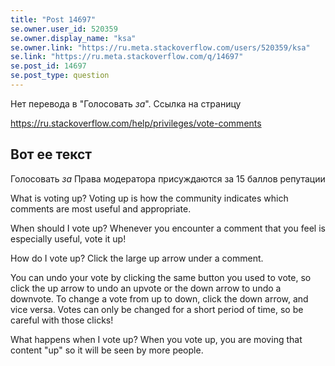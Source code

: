 ```yaml
---
title: "Post 14697"
se.owner.user_id: 520359
se.owner.display_name: "ksa"
se.owner.link: "https://ru.meta.stackoverflow.com/users/520359/ksa"
se.link: "https://ru.meta.stackoverflow.com/q/14697"
se.post_id: 14697
se.post_type: question
---
```

<p>Нет перевода в &quot;Голосовать <em>за</em>&quot;.
Ссылка на страницу</p>
<p><a href="https://ru.stackoverflow.com/help/privileges/vote-comments">https://ru.stackoverflow.com/help/privileges/vote-comments</a></p>
<h2>Вот ее текст</h2>
<p>Голосовать <em>за</em>
Права модератора присуждаются за 15 баллов репутации</p>
<p>What is voting up?
Voting up is how the community indicates which comments are most useful and appropriate.</p>
<p>When should I vote up?
Whenever you encounter a comment that you feel is especially useful, vote it up!</p>
<p>How do I vote up?
Click the large up arrow under a comment.</p>
<p>You can undo your vote by clicking the same button you used to vote, so click the up arrow to undo an upvote or the down arrow to undo a downvote. To change a vote from up to down, click the down arrow, and vice versa. Votes can only be changed for a short period of time, so be careful with those clicks!</p>
<p>What happens when I vote up?
When you vote up, you are moving that content &quot;up&quot; so it will be seen by more people.</p>

